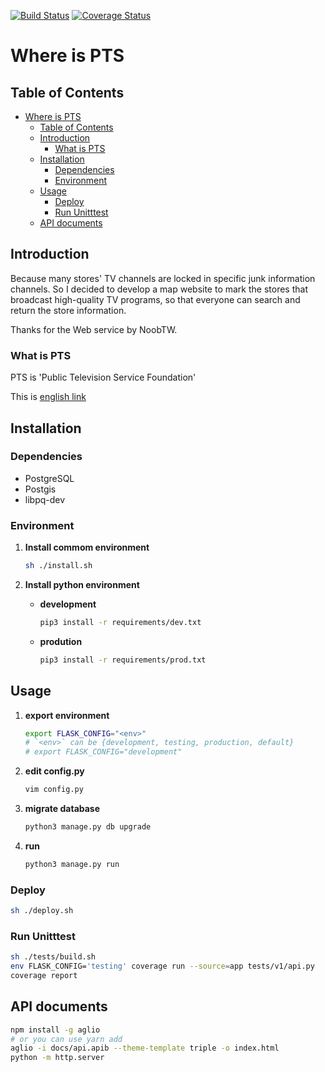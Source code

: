 [![Build Status](https://travis-ci.com/rapirent/WhereIsPTS_API.svg?branch=master)](https://travis-ci.com/rapirent/WhereIsPTS_API)
[![Coverage Status](https://coveralls.io/repos/github/rapirent/WhereIsPTS_API/badge.svg?branch=master)](https://coveralls.io/github/rapirent/WhereIsPTS_API?branch=master)

# Where is PTS

## Table of Contents

<!-- TOC -->

- [Where is PTS](#where-is-pts)
  - [Table of Contents](#table-of-contents)
  - [Introduction](#introduction)
    - [What is PTS](#what-is-pts)
  - [Installation](#installation)
    - [Dependencies](#dependencies)
    - [Environment](#environment)
  - [Usage](#usage)
    - [Deploy](#deploy)
    - [Run Unitttest](#run-unitttest)
  - [API documents](#api-documents)

<!-- /TOC -->

## Introduction

Because many stores' TV channels are locked in specific junk information channels. So I decided to develop a map website to mark the stores that broadcast high-quality TV programs, so that everyone can search and return the store information.

Thanks for the Web service by NoobTW.

### What is PTS

PTS is 'Public Television Service Foundation'

This is [english link](http://eng.pts.org.tw/)

## Installation

### Dependencies

* PostgreSQL
* Postgis
* libpq-dev

### Environment

1. **Install commom environment**

    ```bash
    sh ./install.sh
    ```

2. **Install python environment**

    - **development**

        ```bash
        pip3 install -r requirements/dev.txt
        ```

    - **prodution**

        ```bash
        pip3 install -r requirements/prod.txt
        ```

## Usage

1. **export environment**

    ```bash
    export FLASK_CONFIG="<env>"
    # `<env>` can be {development, testing, production, default}
    # export FLASK_CONFIG="development"
    ```

2. **edit config.py**

    ```bash
    vim config.py
    ```

3. **migrate database**

    ```bash
    python3 manage.py db upgrade
    ```

4. **run**

    ```bash
    python3 manage.py run
    ```

### Deploy

```bash
sh ./deploy.sh
```

### Run Unitttest

```bash
sh ./tests/build.sh
env FLASK_CONFIG='testing' coverage run --source=app tests/v1/api.py
coverage report
```

## API documents

```sh
npm install -g aglio
# or you can use yarn add
aglio -i docs/api.apib --theme-template triple -o index.html
python -m http.server
```
